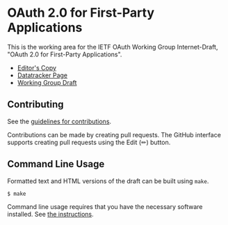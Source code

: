 # OAuth 2.0 for First-Party Applications

This is the working area for the IETF OAuth Working Group Internet-Draft, "OAuth 2.0 for First-Party Applications".

* [Editor's Copy](https://drafts.oauth.net/oauth-first-party-apps/draft-ietf-oauth-first-party-apps.html)
* [Datatracker Page](https://datatracker.ietf.org/doc/draft-ietf-oauth-first-party-apps)
* [Working Group Draft](https://datatracker.ietf.org/doc/html/draft-ietf-oauth-first-party-apps)


## Contributing

See the
[guidelines for contributions](https://github.com/oauth-wg/oauth-first-party-apps/blob/main/CONTRIBUTING.md).

Contributions can be made by creating pull requests.
The GitHub interface supports creating pull requests using the Edit (✏) button.


## Command Line Usage

Formatted text and HTML versions of the draft can be built using `make`.

```sh
$ make
```

Command line usage requires that you have the necessary software installed.  See
[the instructions](https://github.com/martinthomson/i-d-template/blob/main/doc/SETUP.md).

